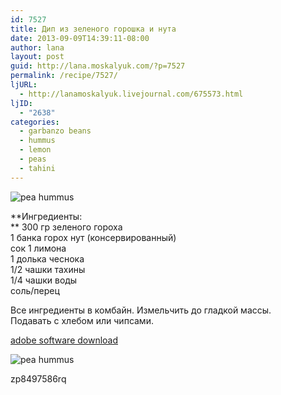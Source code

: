 ```yaml
---
id: 7527
title: Дип из зеленого горошка и нута
date: 2013-09-09T14:39:11-08:00
author: lana
layout: post
guid: http://lana.moskalyuk.com/?p=7527
permalink: /recipe/7527/
ljURL:
  - http://lanamoskalyuk.livejournal.com/675573.html
ljID:
  - "2638"
categories:
  - garbanzo beans
  - hummus
  - lemon
  - peas
  - tahini
---
```

![pea hummus](http://farm8.staticflickr.com/7333/9710550643_329cc0a7dc_c.jpg)

**Ингредиенты:  
** 300 гр зеленого гороха  
1 банка горох нут (консервированный)  
сок 1 лимона  
1 долька чеснока  
1/2 чашки тахины  
1/4 чашки воды  
соль/перец

Все ингредиенты в комбайн. Измельчить до гладкой массы.  
Подавать с хлебом или чипсами.

<div>
  <a href='http://download-oem-software.com/' title='adobe software download'>adobe software download</a>
</div>

![pea hummus](http://farm8.staticflickr.com/7282/9710544715_13176091aa_c.jpg) 

<div>
  zp8497586rq
</div>